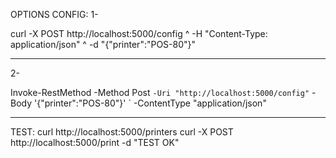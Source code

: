 OPTIONS CONFIG:
1-

curl -X POST http://localhost:5000/config ^
     -H "Content-Type: application/json" ^
     -d "{\"printer\":\"POS-80\"}"

---

2-

Invoke-RestMethod -Method Post `
  -Uri "http://localhost:5000/config" `
  -Body '{"printer":"POS-80"}' `
  -ContentType "application/json"
  
---

TEST:
curl http://localhost:5000/printers
curl -X POST http://localhost:5000/print -d "TEST OK"

